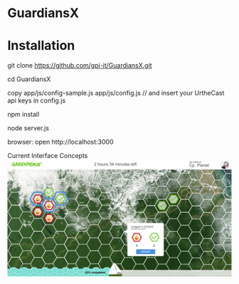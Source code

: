 # GuardiansX

# Installation

git clone https://github.com/gpi-it/GuardiansX.git

cd GuardiansX

copy app/js/config-sample.js app/js/config.js
// and insert your UrtheCast api keys in config.js

npm install

node server.js

browser: open http://localhost:3000



Current Interface Concepts
<img src='https://github.com/gpi-it/GuardiansX/blob/master/interface/guardianWIP.png?raw=true'></img>
